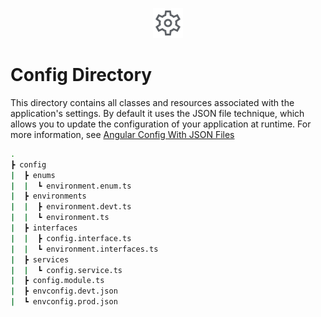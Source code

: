 <p align="center">
  <img src="../docs/images/config_directory.svg" alt="config-directory" width="48px" height="48px"/>
  <br>
</p>

# Config Directory

This directory contains all classes and resources associated with the application's settings. By default it uses the JSON file technique, which allows you to update the configuration of your application at runtime. For more information, see [Angular Config With JSON Files](https://www.youtube.com/watch?v=GUJ9FGHIKnA "Angular Config With JSON Files")

```bash
.
┣ config
|  ┣ enums
|  |  ┗ environment.enum.ts
|  ┣ environments
|  |  ┣ environment.devt.ts
|  |  ┗ environment.ts
|  ┣ interfaces
|  |  ┣ config.interface.ts
|  |  ┗ environment.interfaces.ts
|  ┣ services
|  |  ┗ config.service.ts
|  ┣ config.module.ts
|  ┣ envconfig.devt.json
|  ┗ envconfig.prod.json
```
